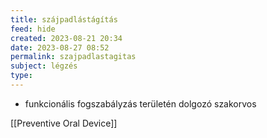 ```yaml
---
title: szájpadlástágítás
feed: hide
created: 2023-08-21 20:34
date: 2023-08-27 08:52
permalink: szajpadlastagitas
subject: légzés
type: 
---
```


- funkcionális fogszabályzás területén dolgozó szakorvos

[[Preventive Oral Device]]